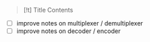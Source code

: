 

> [!t] Title
> Contents

- [ ] improve notes on multiplexer / demultiplexer
- [ ] improve notes on decoder / encoder
